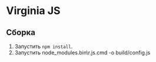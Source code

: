 # Virginia JS

## Сборка

1. Запустить `npm install`.
2. Запустить  node_modules\.bin\r.js.cmd -o build/config.js
